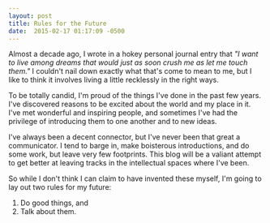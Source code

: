 ```yaml
---
layout: post
title: Rules for the Future
date:  2015-02-17 01:17:09 -0500
---
```

Almost a decade ago, I wrote in a hokey personal journal entry that _"I want to
live among dreams that would just as soon crush me as let me touch them."_ I
couldn't nail down exactly what that's come to mean to me, but I like to think
it involves living a little recklessly in the right ways.

To be totally candid, I'm proud of the things I've done in the past few years.
I've discovered reasons to be excited about the world and my place in it. I've
met wonderful and inspiring people, and sometimes I've had the privilege of
introducing them to one another and to new ideas.

I've always been a decent connector, but I've never been that great a
communicator. I tend to barge in, make boisterous introductions, and do some
work, but leave very few footprints. This blog will be a valiant attempt to get
better at leaving tracks in the intellectual spaces where I've been.

So while I don't think I can claim to have invented these myself, I'm going to
lay out two rules for my future:

  1. Do good things, and
  2. Talk about them.

